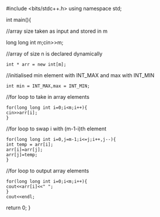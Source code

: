 #include <bits/stdc++.h>
using namespace std;

int main(){

//array size taken as input and stored in m

long long int m;cin>>m;

//array of size n is declared dynamically

    int * arr = new int[m];

//initialised min element with INT_MAX and max with INT_MIN

    int min = INT_MAX,max = INT_MIN;

//for loop to take in array elements  

    for(long long int i=0;i<m;i++){
    cin>>arr[i];
    }

//for loop to swap i with (m-1-i)th element

    for(long long int i=0,j=m-1;i<=j;i++,j--){
    int temp = arr[i];
    arr[i]=arr[j];
    arr[j]=temp;
    }

//for loop to output array elements

    for(long long int i=0;i<m;i++){
    cout<<arr[i]<<" ";
    }
    cout<<endl;

return 0;
}
